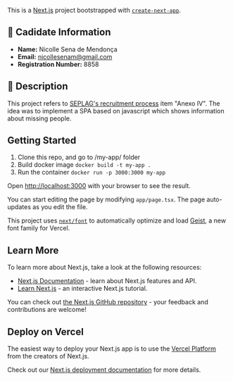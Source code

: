 This is a [Next.js](https://nextjs.org) project bootstrapped with [`create-next-app`](https://nextjs.org/docs/app/api-reference/cli/create-next-app).


## 📌 Cadidate Information
- **Name:** Nicolle Sena de Mendonça
- **Email:** nicollesenam@gmail.com
- **Registration Number:** 8858

## 📖 Description
This project refers to [SEPLAG's recruitment process](https://seletivo.seplag.mt.gov.br/ver-edital/152) item "Anexo IV". The idea was to implement a SPA based on javascript which shows information about missing people.

## Getting Started

1. Clone this repo, and go to /my-app/ folder
2. Build docker image
``` docker build -t my-app . ```
3. Run the container
``` docker run -p 3000:3000 my-app ```

Open [http://localhost:3000](http://localhost:3000) with your browser to see the result.

You can start editing the page by modifying `app/page.tsx`. The page auto-updates as you edit the file.

This project uses [`next/font`](https://nextjs.org/docs/app/building-your-application/optimizing/fonts) to automatically optimize and load [Geist](https://vercel.com/font), a new font family for Vercel.

## Learn More

To learn more about Next.js, take a look at the following resources:

- [Next.js Documentation](https://nextjs.org/docs) - learn about Next.js features and API.
- [Learn Next.js](https://nextjs.org/learn) - an interactive Next.js tutorial.

You can check out [the Next.js GitHub repository](https://github.com/vercel/next.js) - your feedback and contributions are welcome!

## Deploy on Vercel

The easiest way to deploy your Next.js app is to use the [Vercel Platform](https://vercel.com/new?utm_medium=default-template&filter=next.js&utm_source=create-next-app&utm_campaign=create-next-app-readme) from the creators of Next.js.

Check out our [Next.js deployment documentation](https://nextjs.org/docs/app/building-your-application/deploying) for more details.

